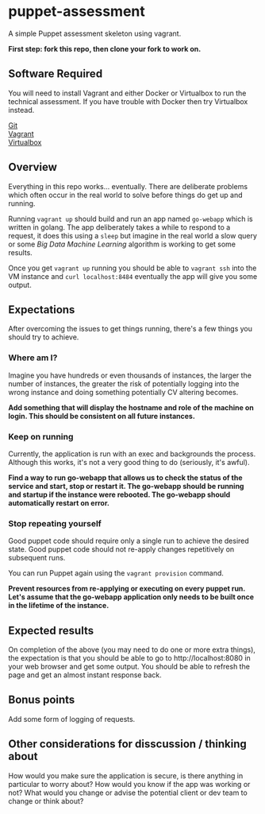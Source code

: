 # puppet-assessment
A simple Puppet assessment skeleton using vagrant.

**First step: fork this repo, then clone your fork to work on.**

## Software Required

You will need to install Vagrant and either Docker or Virtualbox to run the  
technical assessment. If you have trouble with Docker then try Virtualbox  
instead.

[Git](https://git-scm.com/)  
[Vagrant](https://www.vagrantup.com)  
[Virtualbox](https://www.virtualbox.org/)

## Overview

Everything in this repo works... eventually. There are deliberate problems which
often occur in the real world to solve before things do get up and running.

Running `vagrant up` should build and run an app named `go-webapp` which is
written in golang. The app deliberately takes a while to respond to a request,
it does this using a `sleep` but imagine in the real world a slow query or some
_Big Data Machine Learning_ algorithm is working to get some results.

Once you get `vagrant up` running you should be able to `vagrant ssh` into the
VM instance and `curl localhost:8484` eventually the app will give you some
output.

## Expectations

After overcoming the issues to get things running, there's a few things you
should try to achieve.

### Where am I?

Imagine you have hundreds or even thousands of instances, the larger the number
of instances, the greater the risk of potentially logging into the wrong
instance and doing something potentially CV altering becomes.

**Add something that will display the hostname and role of the machine on
login. This should be consistent on all future instances.**

### Keep on running

Currently, the application is run with an exec and backgrounds the process.
Although this works, it's not a very good thing to do (seriously, it's awful).

**Find a way to run go-webapp that allows us to check the status of the service
and start, stop or restart it. The go-webapp should be running and startup if the
instance were rebooted. The go-webapp should automatically restart on error.**

### Stop repeating yourself

Good puppet code should require only a single run to achieve the desired state.
Good puppet code should not re-apply changes repetitively on subsequent runs.

You can run Puppet again using the `vagrant provision` command.

**Prevent resources from re-applying or executing on every puppet run. Let's assume
that the go-webapp application only needs to be built once in the lifetime of
the instance.**

## Expected results

On completion of the above (you may need to do one or more extra things), the
expectation is that you should be able to go to http://localhost:8080 in your
web browser and get some output. You should be able to refresh the page and get
an almost instant response back.

## Bonus points

Add some form of logging of requests.

## Other considerations for disscussion / thinking about

How would you make sure the application is secure, is there anything in particular to
worry about? How would you know if the app was working or not? What would you change or
advise the potential client or dev team to change or think about?
